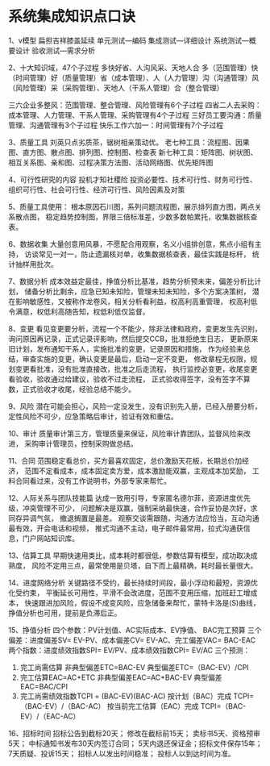 # 系统集成知识点口诀

1、v模型
扁担吉祥膝盖延续
单元测试—编码
集成测试—详细设计
系统测试—概要设计
验收测试—需求分析

2、十大知识域，47个子过程
多快好省、人沟风采、天地人合
多（范围管理）快（时间管理）好（质量管理）省（成本管理）、人（人力管理）沟（沟通管理）风（风险管理）采（采购管理）、天地人（干系人管理）合（整合管理）

三六企业多整风：范围管理、整合管理、风险管理有6个子过程
四省二人去采购：成本管理、人力管理、干系人管理、采购管理有4个子过程
三好员工要沟通：质量管理、沟通管理有3个子过程
快乐工作六加一：时间管理有7个子过程

3、质量工具
刘英只点劣质茶，锯树相亲策动优。
老七种工具：流程图、因果图、直方图、散点图、排列图、控制图、检查表
新七种工具：矩阵图、树状图、相互关系图、亲和图、过程决策方法图、活动网络图、优先矩阵图

4、可行性研究的内容
投机才知社稷险
投资必要性、技术可行性、财务可行性、组织可行性、社会可行性、经济可行性、风险因素及对策

5、质量工具使用：
根本原因石川图，系列问题流程图，展示排列直方图，两点关系散点图，
稳定趋势控制图，界限三倍标准差，少数多数帕累托，收集数据核查表。

6、数据收集
大量创意用风暴，不愿配合用观察，名义小组排创意，焦点小组有主持，
访谈常见一对一，防止遗漏核对单，收集数据核查表，最佳实践是标杆，
统计抽样用批次。

7、数据分析
成本效益定最佳，挣值分析比基准，趋势分析预未来，偏差分析比计划，
储备分析比剩余，应急已知未知险，管理未知未知险，多个方案决策树，
潜在影响敏感性，又被称作龙卷风，相关分析看利益，权高利高重管理，
权高利低令满意，权低利高随告知，权低利低仅监督。

8、变更
看见变更要分析，流程一个不能少，除非法律和政府，变更发生先识别，
询问原因再记录，正式记录评影响，然后提交CCB，批准拒绝生日志，
更新原来旧计划，发布通知干系人，实施批准的变更，记录原因和措施，
作为经验来总结，审查实施的变更，确认变更是最后，启动一定不变更，
修改章程无权限，规划变更看批准，没有批准直接改，批准之后走流程，
执行监控必变更，收尾变更看验收，验收通过给建议，验收不过走流程，
正式验收得签字，没有签字不算数，正式验收才收尾，经验总结不能少。

9、风险
潜在可能会担心，风险一定没发生，没有识别先入册，已经入册要分析，
定性风险不可少，应急策略后审计，验证有效和重估。

10、审计
质量审计第三方，管理质量来保证，风险审计靠团队，监督风险来改进，
采购审计管理员，控制采购做总结。

11、合同
范围稳定看总价，买方最喜欢固定，总价激励天花板，长期总价加经济，
范围不定看成本，成本固定卖方爱，成本激励能双赢，主观成本加奖励，
工料合同看过来，没有工作说明书，外部专家来帮忙。

12、人际关系与团队技能篇
达成一致用引导，专家匿名德尔菲，资源进度优先级，冲突管理不可少，
问题解决是双赢，强制采纳最快速，合作妥协是次好，求同存异调气氛，
撤退搁置是最差。
观察交谈需跟随，沟通方法应恰当，互动沟通最有效，开会电话和视频，
推式沟通不主动，电子邮件最常用，拉式沟通获信息，门户网站知识库。

13、估算工具
早期快速用类比，成本耗时都很低，参数估算有模型，成功取决成熟度，
风险不定用三点，最常使用是贝塔，自下而上最精确，耗时最长量很大。

14、进度网络分析
关键路径不受约，最长持续时间段，最小浮动和最短，资源优化受约束，
平衡延长可用性，平滑不会改进度，范围不变用压缩，加班赶工增成本，
快速跟进加风险，假设不成变风险，应急储备来帮忙，蒙特卡洛是(S)曲线，
挣值分析也可用，提前是负滞后正。

15、挣值分析
四个参数：PV计划值、AC实际成本、EV挣值、 BAC完工预算
三个偏差：进度偏差SV= EV-PV、成本偏差CV= EV-AC、完工偏差VAC= BAC-EAC
两个指数：进度绩效指数SPI= EV/PV、成本绩效指数CPI= EV/AC
三个预测：
1. 完工尚需估算
非典型偏差ETC=BAC-EV
典型偏差ETC=（BAC-EV）/CPI
2. 完工估算EAC=AC+ETC
非典型偏差EAC=AC+BAC-EV
典型偏差EAC=BAC/CPI
3. 完工尚需绩效指数TCPI = (BAC-EV)(BAC-AC)
按计划（BAC）完成
TCPI=（BAC-EV）/（BAC-AC）
按当前完工估算（EAC）完成
TCPI=（BAC-EV）/（EAC-AC）

16、招标时间
招标公告到截标20天；
修改在截标前15天；
卖标书5天、资格预审5天；
中标通知书发布30天内签订合同；
5天内退还保证金；招标文件保存15年；
7天质疑、投诉15天；
招标人以发出时间稳准；
投标人以到达时间为准。
